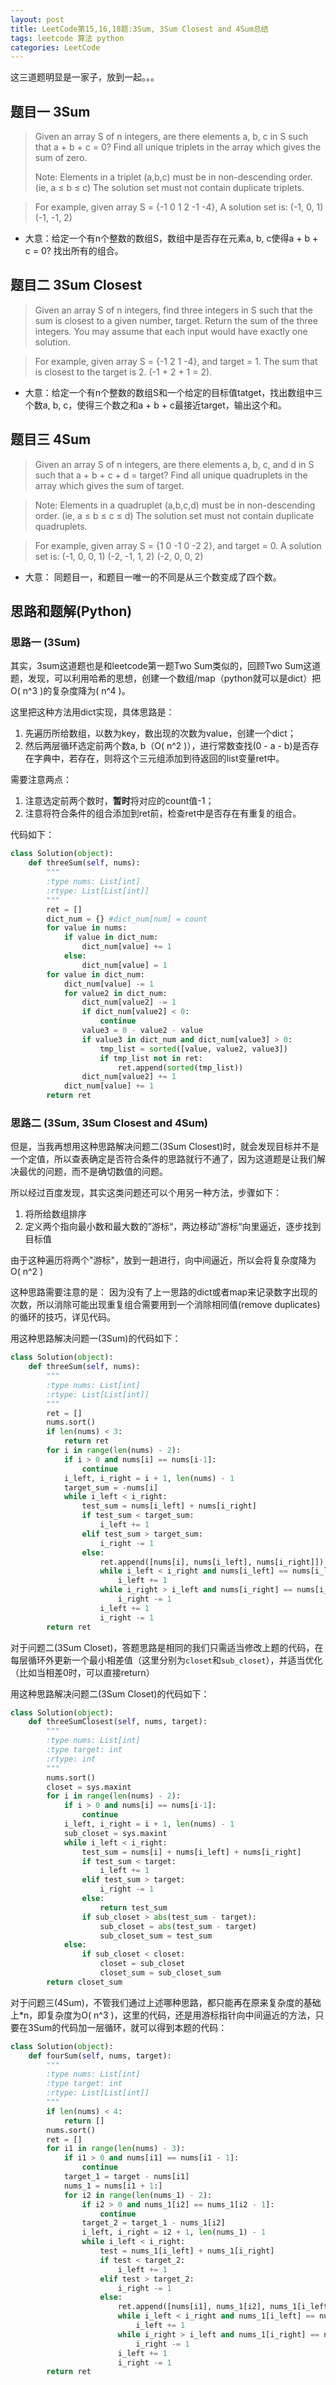 ```yaml
---
layout: post
title: LeetCode第15,16,18题:3Sum, 3Sum Closest and 4Sum总结
tags: leetcode 算法 python
categories: LeetCode
---
```

这三道题明显是一家子，放到一起。。。

## 题目一 3Sum
> Given an array S of n integers, are there elements a, b, c in S such that a + b + c = 0? Find all unique triplets in the array which gives the sum of zero.
> 
> Note:
Elements in a triplet (a,b,c) must be in non-descending order. (ie, a ≤ b ≤ c)
The solution set must not contain duplicate triplets.

> For example, given array S = {-1 0 1 2 -1 -4},
> A solution set is:
(-1, 0, 1)
(-1, -1, 2)

* 大意：给定一个有n个整数的数组S，数组中是否存在元素a, b, c使得a + b + c = 0? 找出所有的组合。

## 题目二 3Sum Closest
> Given an array S of n integers, find three integers in S such that the sum is closest to a given number, target. Return the sum of the three integers. You may assume that each input would have exactly one solution.

> For example, given array S = {-1 2 1 -4}, and target = 1.
The sum that is closest to the target is 2. (-1 + 2 + 1 = 2).

* 大意：给定一个有n个整数的数组S和一个给定的目标值tatget，找出数组中三个数a, b, c，使得三个数之和a + b + c最接近target，输出这个和。

<!--more-->

## 题目三 4Sum
> Given an array S of n integers, are there elements a, b, c, and d in S such that a + b + c + d = target? Find all unique quadruplets in the array which gives the sum of target.

> Note:
Elements in a quadruplet (a,b,c,d) must be in non-descending order. (ie, a ≤ b ≤ c ≤ d)
The solution set must not contain duplicate quadruplets.

> For example, given array S = {1 0 -1 0 -2 2}, and target = 0.
A solution set is:
(-1,  0, 0, 1)
(-2, -1, 1, 2)
(-2,  0, 0, 2)

* 大意： 同题目一，和题目一唯一的不同是从三个数变成了四个数。

## 思路和题解(Python)
### 思路一 (3Sum)
其实，3sum这道题也是和leetcode第一题Two Sum类似的，回顾Two Sum这道题，发现，可以利用哈希的思想，创建一个数组/map（python就可以是dict）把O( n^3 )的复杂度降为( n^4 )。

这里把这种方法用dict实现，具体思路是：
1. 先遍历所给数组，以数为key，数出现的次数为value，创建一个dict；
2. 然后两层循环选定前两个数a, b（O( n^2 )），进行常数查找(0 - a - b)是否存在字典中，若存在，则将这个三元组添加到待返回的list变量ret中。

需要注意两点：
1. 注意选定前两个数时，**暂时**将对应的count值-1；
2. 注意将符合条件的组合添加到ret前，检查ret中是否存在有重复的组合。

代码如下：
~~~python
class Solution(object):
    def threeSum(self, nums):
        """
        :type nums: List[int]
        :rtype: List[List[int]]
        """
        ret = []
        dict_num = {} #dict_num[num] = count
        for value in nums:
            if value in dict_num:
                dict_num[value] += 1
            else:
                dict_num[value] = 1
        for value in dict_num:
            dict_num[value] -= 1
            for value2 in dict_num:
                dict_num[value2] -= 1
                if dict_num[value2] < 0:
                    continue
                value3 = 0 - value2 - value
                if value3 in dict_num and dict_num[value3] > 0:
                    tmp_list = sorted([value, value2, value3])
                    if tmp_list not in ret: 
                        ret.append(sorted(tmp_list))
                dict_num[value2] += 1
            dict_num[value] += 1
        return ret
~~~
### 思路二 (3Sum, 3Sum Closest and 4Sum)
但是，当我再想用这种思路解决问题二(3Sum Closest)时，就会发现目标并不是一个定值，所以查表确定是否符合条件的思路就行不通了，因为这道题是让我们解决最优的问题，而不是确切数值的问题。

所以经过百度发现，其实这类问题还可以个用另一种方法，步骤如下：
1. 将所给数组排序
2. 定义两个指向最小数和最大数的”游标“，两边移动”游标“向里逼近，逐步找到目标值

由于这种遍历将两个"游标"，放到一趟进行，向中间逼近，所以会将复杂度降为O( n^2 )

这种思路需要注意的是：
因为没有了上一思路的dict或者map来记录数字出现的次数，所以消除可能出现重复组合需要用到一个消除相同值(remove duplicates)的循环的技巧，详见代码。

用这种思路解决问题一(3Sum)的代码如下：
~~~python
class Solution(object):
    def threeSum(self, nums):
        """
        :type nums: List[int]
        :rtype: List[List[int]]
        """
        ret = []
        nums.sort()
        if len(nums) < 3:
            return ret
        for i in range(len(nums) - 2):
            if i > 0 and nums[i] == nums[i-1]:
                continue
            i_left, i_right = i + 1, len(nums) - 1
            target_sum = -nums[i]
            while i_left < i_right:
                test_sum = nums[i_left] + nums[i_right]
                if test_sum < target_sum:
                    i_left += 1
                elif test_sum > target_sum:
                    i_right -= 1
                else:
                    ret.append([nums[i], nums[i_left], nums[i_right]])
                    while i_left < i_right and nums[i_left] == nums[i_left + 1]:
                        i_left += 1
                    while i_right > i_left and nums[i_right] == nums[i_right - 1]:
                        i_right -= 1
                    i_left += 1
                    i_right -= 1
        return ret
~~~
对于问题二(3Sum Closet)，答题思路是相同的我们只需适当修改上题的代码，在每层循环外更新一个最小相差值（这里分别为`closet`和`sub_closet`），并适当优化（比如当相差0时，可以直接return）

用这种思路解决问题二(3Sum Closet)的代码如下：
~~~python
class Solution(object):
    def threeSumClosest(self, nums, target):
        """
        :type nums: List[int]
        :type target: int
        :rtype: int
        """
        nums.sort()
        closet = sys.maxint
        for i in range(len(nums) - 2):
            if i > 0 and nums[i] == nums[i-1]:
                continue
            i_left, i_right = i + 1, len(nums) - 1
            sub_closet = sys.maxint
            while i_left < i_right:
                test_sum = nums[i] + nums[i_left] + nums[i_right]
                if test_sum < target:
                    i_left += 1
                elif test_sum > target:
                    i_right -= 1
                else:
                    return test_sum
                if sub_closet > abs(test_sum - target):
                    sub_closet = abs(test_sum - target)
                    sub_closet_sum = test_sum
            else:
                if sub_closet < closet:
                    closet = sub_closet
                    closet_sum = sub_closet_sum
        return closet_sum
~~~

对于问题三(4Sum)，不管我们通过上述哪种思路，都只能再在原来复杂度的基础上*n，即复杂度为O( n^3 )，这里的代码，还是用游标指针向中间逼近的方法，只要在3Sum的代码加一层循环，就可以得到本题的代码：

~~~python
class Solution(object):
    def fourSum(self, nums, target):
        """
        :type nums: List[int]
        :type target: int
        :rtype: List[List[int]]
        """
        if len(nums) < 4:
            return []
        nums.sort()
        ret = []
        for i1 in range(len(nums) - 3):
            if i1 > 0 and nums[i1] == nums[i1 - 1]:
                continue
            target_1 = target - nums[i1]
            nums_1 = nums[i1 + 1:]
            for i2 in range(len(nums_1) - 2):
                if i2 > 0 and nums_1[i2] == nums_1[i2 - 1]:
                    continue
                target_2 = target_1 - nums_1[i2]
                i_left, i_right = i2 + 1, len(nums_1) - 1
                while i_left < i_right:
                    test = nums_1[i_left] + nums_1[i_right]
                    if test < target_2:
                        i_left += 1
                    elif test > target_2:
                        i_right -= 1
                    else:
                        ret.append([nums[i1], nums_1[i2], nums_1[i_left], nums_1[i_right]])
                        while i_left < i_right and nums_1[i_left] == nums_1[i_left + 1]:
                            i_left += 1
                        while i_right > i_left and nums_1[i_right] == nums_1[i_right - 1]:
                            i_right -= 1
                        i_left += 1
                        i_right -= 1
        return ret
~~~
